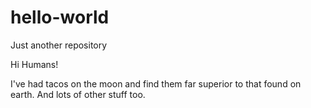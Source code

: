 # hello-world
Just another repository

Hi Humans!

I've had tacos on the moon and find them far superior to that found on earth.
And lots of other stuff too.

